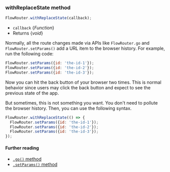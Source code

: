 ### withReplaceState method

```js
FlowRouter.withReplaceState(callback);
```
 - `callback` {*Function*}
 - Returns {*void*}

Normally, all the route changes made via APIs like `FlowRouter.go` and `FlowRouter.setParams()` add a URL item to the browser history. For example, run the following code:

```js
FlowRouter.setParams({id: 'the-id-1'});
FlowRouter.setParams({id: 'the-id-2'});
FlowRouter.setParams({id: 'the-id-3'});
```

Now you can hit the back button of your browser two times. This is normal behavior since users may click the back button and expect to see the previous state of the app.

But sometimes, this is not something you want. You don't need to pollute the browser history. Then, you can use the following syntax.

```js
FlowRouter.withReplaceState(() => {
  FlowRouter.setParams({id: 'the-id-1'});
  FlowRouter.setParams({id: 'the-id-2'});
  FlowRouter.setParams({id: 'the-id-3'});
});
```

#### Further reading
 - [`.go()` method](https://github.com/VeliovGroup/flow-router/blob/master/docs/api/go.md)
 - [`.setParams()` method](https://github.com/VeliovGroup/flow-router/blob/master/docs/api/setParams.md)

